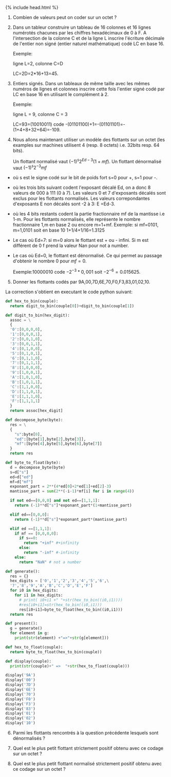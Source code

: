 {% include head.html %}

1. Combien de valeurs peut on coder sur un octet ?

2. Dans un tableur construire un tableau de 16 colonnes et 16 lignes numérotés chacunes par les chiffres hexadécimaux de 0 à F. A l'intersection de la colonne C et de la ligne L inscrire l'écriture décimale de l'entier non signé (entier naturel mathématique) codé LC en base 16. 

   Exemple: 

   ligne L=2, colonne C=D 

   LC=2D=2*16+13=45.

3. Entiers signés. Dans un tableaux de même taille avec les mêmes numéros de lignes et colonnes inscrire cette fois l'entier signé codé par LC en base 16 en utilisant le complément à 2. 

   Exemple:

   ligne L = 9, colonne C = 3

   LC=93=(10010011) code -(01101100)+1=-(01101101)=-(1+4+8+32+64)=-109.

4. Nous allons maintenant utiliser un modèle des flottants sur un octet (les examples sur machines utilisent 4 (resp. 8 octets) i.e. 32bits resp. 64 bits).

   Un flottant normalisé vaut $(-1)^s2^{Ed-3}(1+mf)$. Un flottant dénormalisé vaut $(-1)^s2^{-3}mf$

- où s est le signe codé sur le bit de poids fort s=0 pour +, s=1 pour -.
- où les trois bits suivant codent l'exposant décalé Ed, on a donc 8 valeurs de 000 à 111 (0 à 7). Les valeurs 0 et 7 d'exposants décalés sont exclus pour les flottants normalisés. Les valeurs correpondantes d'exposants E non décalés sont -2 à 3: E =Ed-3.
- où les 4 bits restants codent la partie fractionnaire mf de la mantisse i.e 1-m. Pour les flottants normalisés, elle représente le nombre fractionnaire 1,m en base 2 ou encore m=1+mf.
Exemple: si mf=0101, m=1,0101 soit en base 10 1+1/4+1/16=1.3125  

- Le cas où Ed=7: si m=0 alors le flottant est + ou - infini. Si m est différent de 0 f prend la valeur Nan pour not a number.
- Le cas où Ed=0, le flottant est dénormalisé.
   Ce qui permet au passage d'obtenir le nombre 0 pour $mf=0$.

   Exemple:10000010 code $-2^{-3}*0,001$ soit $-2^{-6}=0.015625$.

5. Donner les flottants codés par 9A,00,7D,6E,70,F0,F3,83,01,02,10.

La correction s'obtient en executant le code python suivant:

```python
def hex_to_bin(couple):
  return digit_to_bin(couple[0])+digit_to_bin(couple[1])

def digit_to_bin(hex_digit):
  assoc = \
  {
  '0':[0,0,0,0],
  '1':[0,0,0,1],
  '2':[0,0,1,0],
  '3':[0,0,1,1],
  '4':[0,1,0,0],
  '5':[0,1,0,1],
  '6':[0,1,1,0],
  '7':[0,1,1,1],
  '8':[1,0,0,0],
  '9':[1,0,0,1],
  'A':[1,0,1,0],
  'B':[1,0,1,1],
  'C':[1,1,0,0],
  'D':[1,1,0,1],
  'E':[1,1,1,0],
  'F':[1,1,1,1]
  }
  return assoc[hex_digit]

def decompose_byte(byte):
  res = \
  {
    "s":byte[0],
    "ed":[byte[1],byte[2],byte[3]],
    "mf":[byte[4],byte[5],byte[6],byte[7]]
  }
  return res

def byte_to_float(byte):
  d = decompose_byte(byte)
  s=d["s"]
  ed=d["ed"]
  mf=d["mf"]
  exponant_part = 2**(4*ed[0]+2*ed[1]+ed[2]-3)
  mantisse_part = sum(2**(-i-1)*mf[i] for i in range(4))

  if not ed==[0,0,0] and not ed==[1,1,1]:
    return (-1)**d["s"]*exponant_part*(1+mantisse_part)

  elif ed==[0,0,0]:
    return (-1)**d["s"]*exponant_part*(mantisse_part)

  elif ed ==[1,1,1]:
    if mf == [0,0,0,0]:
      if s==0:
        return "+inf" #+infinity
      else:
        return "-inf" #-infinity
    else:
      return "NaN" # not a number

def generate():
  res = {}
  hex_digits = ['0','1','2','3','4','5','6',\
  '7','8','9','A','B','C','D','E','F']
  for i0 in hex_digits:
    for i1 in hex_digits:
      # print( i0+i1 +" "+str(hex_to_bin((i0,i1))))
      #res[i0+i1]=str(hex_to_bin((i0,i1)))
      res[i0+i1]=byte_to_float(hex_to_bin((i0,i1)))
  return res

def present():
  g = generate()
  for element in g:
    print(str(element) +"=>"+str(g[element]))

def hex_to_float(couple):
  return byte_to_float(hex_to_bin(couple))

def display(couple):
  print(str(couple)+" =>  "+str(hex_to_float(couple)))

display('9A')
display('00')
display('7D')
display('6E')
display('70')
display('F0')
display('F3')
display('83')
display('01')
display('02')
display('10')
```

6. Parmi les flottants rencontrés à la question précédente lesquels sont dénormalisés ?

7. Quel est le plus petit flottant strictement positif obtenu avec ce codage sur un octet ?

8. Quel est le plus petit flottant normalisé strictement positif obtenu avec ce codage sur un octet ?
